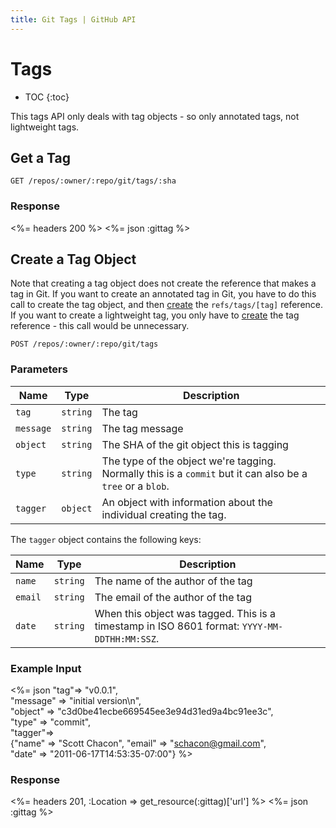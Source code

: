 ```yaml
---
title: Git Tags | GitHub API
---
```


# Tags

* TOC
{:toc}

This tags API only deals with tag objects - so only annotated tags, not
lightweight tags.

## Get a Tag

    GET /repos/:owner/:repo/git/tags/:sha

### Response

<%= headers 200 %>
<%= json :gittag %>

## Create a Tag Object

Note that creating a tag object does not create the reference that
makes a tag in Git.  If you want to create an annotated tag in Git,
you have to do this call to create the tag object, and then
[create](/v3/git/refs/#create-a-reference) the `refs/tags/[tag]` reference.
If you want to create a lightweight tag, you only have to
[create](/v3/git/refs/#create-a-reference) the tag reference - this call
would be unnecessary.

    POST /repos/:owner/:repo/git/tags

### Parameters

Name | Type | Description
-----|------|--------------
`tag`|`string`| The tag
`message`|`string`| The tag message
`object`|`string`| The SHA of the git object this is tagging
`type`|`string`| The type of the object we're tagging. Normally this is a `commit` but it can also be a `tree` or a `blob`.
`tagger`|`object`| An object with information about the individual creating the tag.

The `tagger` object contains the following keys:

Name | Type | Description
-----|------|--------------
`name`|`string`| The name of the author of the tag
`email`|`string`| The email of the author of the tag
`date`|`string`| When this object was tagged. This is a timestamp in ISO 8601 format: `YYYY-MM-DDTHH:MM:SSZ`.


### Example Input

<%= json "tag"=> "v0.0.1", \
    "message" => "initial version\n", \
    "object" => "c3d0be41ecbe669545ee3e94d31ed9a4bc91ee3c", \
    "type" => "commit", \
    "tagger"=> \
    {"name" => "Scott Chacon", "email" => "schacon@gmail.com", \
    "date" => "2011-06-17T14:53:35-07:00"} %>

### Response

<%= headers 201, :Location => get_resource(:gittag)['url'] %>
<%= json :gittag %>
